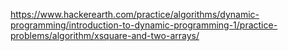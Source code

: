 https://www.hackerearth.com/practice/algorithms/dynamic-programming/introduction-to-dynamic-programming-1/practice-problems/algorithm/xsquare-and-two-arrays/
